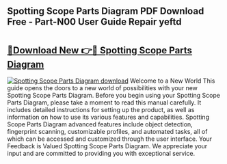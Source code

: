 ## Spotting Scope Parts Diagram PDF Download Free - Part-N00 User Guide Repair yeftd

# <h2><a href="http://dfibvy.blite.top/?on=Spotting+Scope+Parts+Diagram">🔗Download New 👉🔴 Spotting Scope Parts Diagram</a></h2>

[![Spotting Scope Parts Diagram download](https://i.imgur.com/lujVjoI.png)](http://dfibvy.blite.top/?on=Spotting+Scope+Parts+Diagram)
Welcome to a New World This guide opens the doors to a new world of possibilities with your new Spotting Scope Parts Diagram. Before you begin using your Spotting Scope Parts Diagram, please take a moment to read this manual carefully. It includes detailed instructions for setting up the product, as well as information on how to use its various features and capabilities. Spotting Scope Parts Diagram advanced features include object detection, fingerprint scanning, customizable profiles, and automated tasks, all of which can be accessed and customized through the user interface. Your Feedback is Valued Spotting Scope Parts Diagram. We appreciate your input and are committed to providing you with exceptional service.
